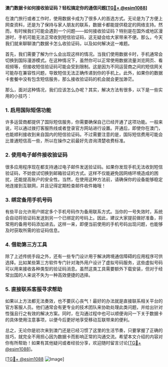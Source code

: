 **澳门数据卡如何接收验证码？轻松搞定你的通信问题[[TG💪+ @esim1088](https://t.me/s/esim1088)]**

在澳门旅行或者工作时，使用数据卡成为了很多人的首选方式。无论是为了方便上网查资料，还是为了保持与家人朋友的联系，数据卡都能提供稳定的网络支持。然而，有时候我们可能会遇到一个问题——如何接收验证码？特别是在国外或地区漫游时，手机可能无法正常收到短信验证码，这无疑会给大家带来不便。那么，今天我们就来聊聊澳门数据卡怎么收验证码，以及如何解决这一难题。

首先，我们需要了解为什么会出现这样的情况。当我们使用数据卡时，手机通常会切换到国际漫游模式。在这种情况下，虽然你可以正常使用数据流量浏览网页、看视频等，但接收短信验证码可能会受到限制。这是因为不同运营商之间的短信网关可能存在兼容性问题，导致短信无法正确传递到你的手机上。此外，如果你的数据卡套餐中没有包含短信服务，那么接收验证码的机会就会更加渺茫。

那么，面对这种情况，我们应该怎么办呢？其实，解决方法有很多，以下是一些实用的小技巧：

### 1. **启用国际短信功能**
许多运营商都提供了国际短信服务，你需要确保自己已经开通了这项功能。一般来说，可以通过拨打客服热线或者登录官方网站进行设置。开通后，即使你在澳门，也能顺利接收到来自国内的短信验证码。不过需要注意的是，国际短信费用可能会比普通短信高一些，所以在操作之前最好先咨询清楚收费标准。

### 2. **使用电子邮件接收验证码**
很多应用程序现在都支持通过电子邮件发送验证码。如果你发现手机无法收到短信验证码，不妨尝试切换到邮箱验证的方式。这样不仅能避免因网络环境造成的困扰，还能提高账户的安全性。当然，在使用这种方法前，请确保你的设备能够稳定地连接到互联网，并且记得定期检查邮件收件箱哦！

### 3. **绑定备用手机号码**
有些平台允许用户绑定多个手机号码作为备用联系方式。当你的一号失效时，系统会自动将验证码发送到另一个已绑定的号码上。因此，建议大家提前做好准备，将常用的备用号码添加进去。这样一来，即便当前使用的手机号码出现问题，也能够及时获取所需的验证码信息。

### 4. **借助第三方工具**
除了上述传统手段之外，还有一些专门设计用于解决跨境通信障碍的应用程序可供选择。比如某些第三方软件专门针对海外用户设计了虚拟号码服务，这些虚拟号码可以用来接收各种类型的验证码消息。虽然这类工具需要额外下载安装，但对于经常出国的人来说不失为一种高效便捷的选择。

### 5. **直接联系客服寻求帮助**
如果以上方法都无法奏效，也不要灰心丧气！最好的办法就是直接联系相关平台的官方客服人员。他们通常会有更专业的技术团队来协助处理此类问题，并给出针对性强且行之有效的解决方案。同时，在沟通过程中也可以顺便询问一下关于数据卡的具体使用注意事项，以便今后更好地享受移动互联带来的便利。

总之，无论你是初次来到澳门还是已经习惯了这里的生活节奏，只要掌握了正确的技巧，就完全不用担心因为数据卡而影响正常的沟通交流。希望本文介绍的内容对你有所帮助！如果有其他疑问或者经验分享，欢迎随时留言讨论[[TG💪+ @esim1088](https://t.me/s/esim1088)]。

[[TG💪+ @esim1088](https://t.me/s/esim1088) ![Image](https://i.postimg.cc/4NQfJmqS/Snipaste-2025-05-13-00-14-12.png)]